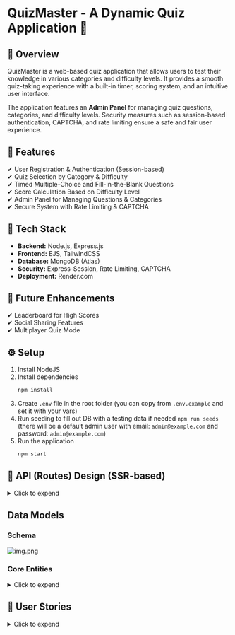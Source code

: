# QuizMaster - A Dynamic Quiz Application 🎯

## 📌 Overview

QuizMaster is a web-based quiz application that allows users to test their knowledge in various categories and
difficulty levels. It provides a smooth quiz-taking experience with a built-in timer, scoring system, and an intuitive
user interface.

The application features an **Admin Panel** for managing quiz questions, categories, and difficulty levels. Security
measures such as session-based authentication, CAPTCHA, and rate limiting ensure a safe and fair user experience.

## 🚀 Features

✔ User Registration & Authentication (Session-based)  
✔ Quiz Selection by Category & Difficulty  
✔ Timed Multiple-Choice and Fill-in-the-Blank Questions  
✔ Score Calculation Based on Difficulty Level  
✔ Admin Panel for Managing Questions & Categories  
✔ Secure System with Rate Limiting & CAPTCHA

## 🔧 Tech Stack

- **Backend:** Node.js, Express.js
- **Frontend:** EJS, TailwindCSS
- **Database:** MongoDB (Atlas)
- **Security:** Express-Session, Rate Limiting, CAPTCHA
- **Deployment:** Render.com

## 🎯 Future Enhancements

✔ Leaderboard for High Scores  
✔ Social Sharing Features  
✔ Multiplayer Quiz Mode

## ⚙️ Setup

1. Install NodeJS
2. Install dependencies
    ```bash
    npm install
    ```
3. Create `.env` file in the root folder (you can copy from `.env.example` and set it with your vars)
4. Run seeding to fill out DB with a testing data if needed `npm run seeds`
   (there will be a default admin user with email: `admin@example.com` and password: `admin@example.com`)
5. Run the application
   ```bash
   npm start
    ```

## 🔖 API (Routes) Design (SSR-based)

<details>
  <summary>Click to expend</summary>

### **User Authentication**

| Method | Endpoint         | Description                   |
|--------|------------------|-------------------------------|
| `GET`  | `/auth/login`    | Show login page               |
| `POST` | `/auth/login`    | Login user & start session    |
| `GET`  | `/auth/register` | Show registration page        |
| `POST` | `/auth/register` | Register a new user           |
| `POST` | `/auth/logout`   | Logout user & destroy session |

### **Quiz Participation**

| Method | Endpoint        | Description                                     |
|--------|-----------------|-------------------------------------------------|
| `GET`  | `/quiz`         | Show quiz selection page (category, difficulty) |
| `POST` | `/quiz/start`   | Start quiz & fetch questions                    |
| `POST` | `/quiz/submit`  | Submit answers & calculate score                |
| `GET`  | `/quiz/history` | Show user's past quiz history                   |

### **Admin Panel - Questions Management**

| Method | Endpoint                      | Description                                        |
|--------|-------------------------------|----------------------------------------------------|
| `GET`  | `/admin/questions`            | Show all questions (with search, sort, pagination) |
| `GET`  | `/admin/questions/new`        | Show form to add a new question                    |
| `POST` | `/admin/questions/create`     | Add a new question                                 |
| `GET`  | `/admin/questions/edit/:id`   | Show form to edit a question                       |
| `POST` | `/admin/questions/update/:id` | Update an existing question                        |
| `POST` | `/admin/questions/delete/:id` | Delete a question                                  |

### **Admin Panel - Categories & Difficulty Levels**

| Method | Endpoint                       | Description                          |
|--------|--------------------------------|--------------------------------------|
| `GET`  | `/admin/categories`            | Show all categories                  |
| `GET`  | `/admin/categories/new`        | Show form to add a category          |
| `POST` | `/admin/categories/create`     | Add a new category                   |
| `GET`  | `/admin/categories/edit/:id`   | Show form to edit a category         |
| `POST` | `/admin/categories/update/:id` | Update category details              |
| `POST` | `/admin/categories/delete/:id` | Delete a category                    |
| `GET`  | `/admin/difficulty`            | Show all difficulty levels           |
| `GET`  | `/admin/difficulty/new`        | Show form to add a difficulty level  |
| `POST` | `/admin/difficulty/create`     | Add a new difficulty level           |
| `GET`  | `/admin/difficulty/edit/:id`   | Show form to edit a difficulty level |
| `POST` | `/admin/difficulty/update/:id` | Update difficulty details            |
| `POST` | `/admin/difficulty/delete/:id` | Delete a difficulty level            |

### **Security & Performance**

TBD

| Method | Endpoint                     | Description                              |
|--------|------------------------------|------------------------------------------|
| `GET`  | `/security/captcha`          | Get CAPTCHA challenge before quiz starts |
| `POST` | `/security/validate-captcha` | Validate CAPTCHA response                |
| `GET`  | `/security/rate-limit`       | View rate-limiting status (admin only)   |

### **Future Features (Leaderboard & Social)**

TBD

| Method | Endpoint       | Description                      |
|--------|----------------|----------------------------------|
| `GET`  | `/leaderboard` | Show top quiz scores             |
| `POST` | `/share/score` | Share quiz score on social media |

</details>

## Data Models

### Schema

![img.png](docs/img.png)

### Core Entities

<details>
  <summary>Click to expend</summary>

1. **User** Model
    1. Schema:

        ```jsx
        User {
          _id: ObjectId,
          username: String,  // Unique, min 3, max 30 chars
          email: String,  // Unique, valid email
          password: String,  // Hashed, min 8 chars
          role: String,  // "user" or "admin"
          createdAt: Date
        }
        ```

    2. Indexes:
        - `{ "email": 1 }`  - unique
        - `{ "username": 1 }`  - unique
    3. Validation rules:
        - `username`: Min 3, max 30 chars, unique
        - `email`: Valid format, unique
        - `password`: Min 8 chars, hashed before storing
2. **Question** Model
    1. Schema:

        ```jsx
        Question {
          _id: ObjectId,
          userId: ObjectId (Reference to User),  // Required   
          categoryId: ObjectId (Reference to Category),  // Required
          difficultyId: ObjectId (Reference to Difficulty),  // Required
          questionText: String,  // Required, max 1000 chars
          options: [
            { id: "A", text: "Option 1" },
            { id: "B", text: "Option 2" },
            { id: "C", text: "Option 3" },
            { id: "D", text: "Option 4" }
          ],  // At least 2 options, max 6
          correctAnswer: "A",  // Must match one of `options.id`
          type: "multiple-choice",  // Enum: ['multiple-choice', 'single-choice', 'fill-in']
          createdAt: Date
        }
        ```

    2. Indexes:
        - `{ "categoryId": 1, "difficultyId": 1 }`  - filtering
        - `{ "createdAt": -1 }`  - sorting by newest questions
    3. Validation rules:
        - `questionText`: Required, max 500 chars
        - `options`: Min 2, max 6
        - `correctAnswer`: Must be one of `options.id`
        - `type`: Enum: `["multiple-choice", "single-choice", "fill-in"]`
3. **QuizSession** Model
    1. Schema:

        ```jsx
        QuizSession {
          _id: ObjectId,
          userId: ObjectId (Reference to User),  // Required
          categoryId: ObjectId (Reference to Category),  // Required
          difficultyId: ObjectId (Reference to Difficulty),  // Required
          score: Number,  // Calculated after submission
          createdAt: Date
        }
        ```

    2. Indexes:
        - `{ "userId": 1, "createdAt": -1 }` - fast user history lookup
        - `{ "categoryId": 1 }`  - filtering by category
        - `{ "difficultyId": 1 }` - filtering by difficulty
    3. Validation rules:
        - `userId`: Required, must exist in User model
        - `categoryId`: Required, must exist in Category model
        - `difficultyId`: Required, must exist in Difficulty model
        - `score`: Must be a positive number
4. **Category** Model
    1. Schema:

        ```jsx
        Category {
          _id: ObjectId,
          name: String,  // Unique, required
          createdAt: Date
        }
        ```

    2. Indexes:
        - `{ "name": 1 }` - unique, fast lookup
    3. Validation rules:
        - `name`: Required, unique
5. **Difficulty** Model
    1. Schema:

        ```jsx
        Difficulty {
          _id: ObjectId,
          level: String,  // Enum: ["Easy", "Medium", "Hard"]
          pointMultiplier: Number,  // 1 (Easy), 2 (Medium), 3 (Hard)
          createdAt: Date
        }
        ```

    2. Indexes:
        - `{ "level": 1 }` - unique
    3. Validation rules:
        - `level`: Enum: `["Easy", "Medium", "Hard"]`, unique
        - `pointMultiplier`: 1, 2, or 3
6. **Leaderboard** Model
    1. Schema:

        ```jsx
        Leaderboard {
          _id: ObjectId,
          userId: ObjectId (Reference to User),  // Required
          username: String,  // Cached for fast lookup
          score: Number,  // Required
          rank: Number,  // Calculated dynamically
          createdAt: Date
        }
        ```

    2. Indexes:
        - `{ "score": -1 }`  - fetching top scores fast
        - `{ "userId": 1 }` - searching a user's leaderboard position
    3. Validation rules:
        - `userId`: Required, must exist in `User` model
        - `score`: Must be a positive number
        - `rank`: Auto-calculated

</details>

## 🚀 User Stories

<details>
  <summary>Click to expend</summary>

### User Registration & Authentication

| ID    | Feature                | Priority     | Done (✅) |
|-------|------------------------|--------------|----------|
| US-01 | Register an account    | 🔴 MUST HAVE | ✅        |
| US-02 | Login to the system    | 🔴 MUST HAVE | ✅        |
| US-03 | Logout from the system | 🔴 MUST HAVE | ✅        |

### Quiz Participation

| ID    | Feature                              | Priority       | Done (✅) |
|-------|--------------------------------------|----------------|----------|
| US-04 | Select quiz category & difficulty    | 🔴 MUST HAVE   | ✅        |
| US-05 | Answer questions with a timer        | 🔴 MUST HAVE   | ✅        |
| US-06 | See final score after quiz           | 🔴 MUST HAVE   | ✅        |
| US-07 | See correct answers after submission | 🟠 SHOULD HAVE | ❌        |
| US-08 | View past quiz history               | 🟠 SHOULD HAVE | ❌        |

### Quiz Management (Admin)

| ID    | Feature                               | Priority       | Done (✅) |
|-------|---------------------------------------|----------------|----------|
| US-09 | Add new questions                     | 🔴 MUST HAVE   | ✅        |
| US-10 | Update existing questions             | 🔴 MUST HAVE   | ✅        |
| US-11 | Delete unwanted questions             | 🔴 MUST HAVE   | ✅        |
| US-12 | Search, filter & sort questions       | 🟠 SHOULD HAVE | ❌        |
| US-13 | Manage categories & difficulty levels | 🟠 SHOULD HAVE | ✅        |
| US-14 | Manage user roles                     | 🟡 COULD HAVE  | ❌        |

### Leaderboards & Social Sharing (Future Features)

| ID    | Feature           | Priority               | Done (✅) |
|-------|-------------------|------------------------|----------|
| US-15 | View leaderboard  | 🚫 WON’T HAVE (Future) | ❌        |
| US-16 | Share quiz scores | 🚫 WON’T HAVE (Future) | ❌        |

### Security & Performance

| ID    | Feature                                 | Priority       | Done (✅) |
|-------|-----------------------------------------|----------------|----------|
| US-17 | Limit login attempts                    | 🔴 MUST HAVE   | ❌        |
| US-18 | Implement CAPTCHA                       | 🟠 SHOULD HAVE | ❌        |
| US-19 | Optimize performance (caching, indexes) | 🟠 SHOULD HAVE | ❌        |

</details>
